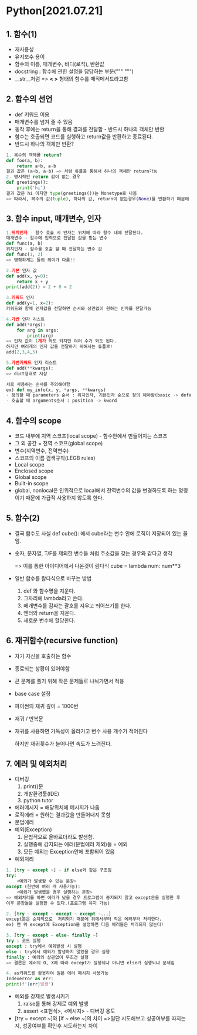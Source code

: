 # Python[2021.07.21]

## 1. 함수(1)

- 재사용성
- 유지보수 용이
- 함수의 이름, 매개변수, 바디(로직), 반환값
- docstring : 함수에 관한 설명을 담당하는 부분(""" """)
- __str__처럼 => __< >__ 형태의 함수를 매직메서드라고함

## 2. 함수의 선언

- def 키워드 이용
- 매개변수를 넘겨 줄 수 있음
- 동작 후에는 return을 통해 결과를 전달함 - 반드시 하나의 객체만 반환
- 함수는 호출되면 코드를 실행하고 return값을 반환하고 종료된다.
- 반드시 하나의 객체만 반환?

```python
1. 복수의 객체를 return?
def foo(a, b):
    return a+b, a-b
결과 값은 (a+b, a-b) => 처럼 튜플을 통해서 하나의 객체만 return가능
2. 명시적인 return 값이 없는 경우
def greetings():
    print('hi')
결과 값은 hi 이지만 type(greetings())는 Nonetype로 나옴 
=> 따라서, 복수의 값(tuple), 하나의 값, return이 없는경우(None)를 반환하기 때문에 함수는 하나의 객체만 반환한다.
```



## 3. 함수 input, 매개변수, 인자

```python
1.위치인자 - 함수 호출 시 인자는 위치에 따라 함수 내에 전달된다.
매개변수 - 함수에 입력으로 전달된 값을 받는 변수
def func(a, b)
위치인자 - 함수를 호출 할 때 전달하는 변수 값
def func(1, 2)
=> 명확하게는 둘의 의미가 다름!!

2.기본 인자 값
def add(x, y=0):
    return x + y
print(add(2)) = 2 + 0 = 2

3.키워드 인자
def add(y=1, x=2):
키워드와 함께 인자값을 전달하면 순서와 상관없이 원하는 인자를 전달가능

4.가변 인자 리스트
def add(*args):
    for arg in args:
        print(arg)
=> 인자 값이 1개가 와도 되지만 여러 수가 와도 된다. 
하지만 여러개의 인자 값을 전달하기 위해서는 튜플로!
add(2,3,4,5)

5.가변키워드 인자 리스트
def add(**kwargs):
=> dict형태로 저장

서로 사용하는 순서를 주의해야함
ex) def my_info(x, y, *args, **kwargs)
- 정의할 때 parameters 순서 : 위치인자, 기본인자 순으로 정의 해야함(basic -> default)
- 호출할 때 arguments순서 : position -> kword
```

## 4. 함수의 scope

- 코드 내부에 지역 스코프(local scope) - 함수안에서 만들어지는 스코츠
- 그 외 공간 = 전역 스코프(global scope)
- 변수(지역변수, 전역변수)
- 스코프의 이름 검색규칙(LEGB rules)
- Local scope
- Enclosed scope
- Global scope
- Built-in scope
- global, nonlocal은 인위적으로 local에서 전역변수의 값을 변경하도록 하는 명령이기 때문에 가급적 사용하지 않도록 한다.

## 5. 함수(2)

- 결국 함수도 사실 def cube(): 에서 cube라는 변수 안에 로직이 저장되어 있는 꼴임.

- 숫자, 문자열, T/F를 제외한 변수들 처럼 주소값을 갖는 경우와 같다고 생각

  => 이를 통한 아이디어에서 나온것이 람다식 cube = lambda num: num**3

- 일반 함수를 람다식으로 바꾸는 방법

  1. def 와 함수명을 지운다.
  2. 그자리에 lambda라고 쓴다.
  3. 매개변수를 감싸는 괄호를 지우고 띄어쓰기를 한다.
  4. 엔터와 return을 지운다.
  5. 새로운 변수에 할당한다.

## 6. 재귀함수(recursive function)

- 자기 자신을 호출하는 함수

- 종료되는 상황이 있어야함

- 큰 문제를 풀기 위해 작은 문제들로 나눠가면서 적용

- base case 설정

- 파이썬의 재귀 깊이 = 1000번

- 재귀 / 반복문

- 재귀를 사용하면 가독성이 올라가고 변수 사용 개수가 적어진다

  하지만 재귀횟수가 늘어나면 속도가 느려진다.

## 7. 에러 및 예외처리

- 디버깅
  1. print()문
  2. 개발환경툴(IDE)
  3. python tutor
- 에러메시지 = 해당위치에 메시지가 나옴
- 로직에러 = 원하는 결과값을 만들어내지 못함
- 문법에러
- 예외(Exception)
  1. 문법적으로 올바르더라도 발생함.
  2. 실행중에 감지되는 에러(문법에러 제외)들 = 예외
  3. 모든 예외는 Exception안에 포함되어 있음
- 예외처리

```python
1. [try ~ except ~] - if else와 같은 구조임
try:
    <예외가 발생할 수 있는 문장>
except (한번에 여러 개 사용가능):
    <예외가 발생했을 경우 실행하는 문장>
=> 예외처리를 하면 에러가 났을 경우 프로그램이 중지되지 않고 except문을 실행한 후
이후 문장들을 실행할 수 있다.(프로그램 유지 가능)

2. [try ~ except ~ except ~ except ~...] 
except문은 순차적으로  처리되기 때문에 위에서부터 작은 에러부터 처리한다.
ex) 맨 위 except에 Exception을 설정하면 다음 에러들은 처리되지 않는다!

3. [try ~ except ~ else~ finally ~]
try : 코드 실행
except : try에서 예외발생 시 실행
else : try에서 예외가 발생하지 않았을 경우 실행
finally : 예외와 상관없이 무조건 실행  
=> 결론은 에러의 O, X에 따라 except가 실행되냐 아니면 else가 실행되냐 문제임

4. as키워드를 활용하여 원본 에러 메시지 사용가능
Indexerror as err:
print(f'{err}발생')
```

- 예외를 강제로 발생시키기
  1. raise를 통해 강제로 예외 발생
  2. assert <표현식>, <메시지> - 디버깅 용도
- [try ~ except ~]와 [if ~ else ~]의 차이
  =>일단 시도해보고 성공여부를 따지는지, 
  성공여부를 확인후 시도하는지 차이
